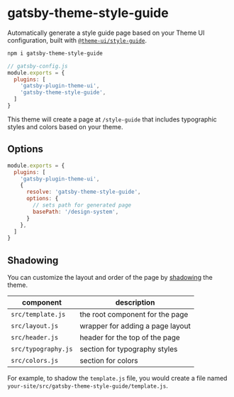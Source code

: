 
# gatsby-theme-style-guide

Automatically generate a style guide page based on your Theme UI configuration, built with [`@theme-ui/style-guide`](https://theme-ui.com/packages/style-guide).

```sh
npm i gatsby-theme-style-guide
```

```js
// gatsby-config.js
module.exports = {
  plugins: [
    'gatsby-plugin-theme-ui',
    'gatsby-theme-style-guide',
  ]
}
```

This theme will create a page at `/style-guide` that includes typographic styles and colors based on your theme.

## Options

```js
module.exports = {
  plugins: [
    'gatsby-plugin-theme-ui',
    {
      resolve: 'gatsby-theme-style-guide',
      options: {
        // sets path for generated page
        basePath: '/design-system',
      }
    },
  ]
}
```

## Shadowing

You can customize the layout and order of the page by [shadowing](https://www.gatsbyjs.org/docs/themes/shadowing/) the theme.

component | description
---|---
`src/template.js` | the root component for the page
`src/layout.js` | wrapper for adding a page layout
`src/header.js` | header for the top of the page
`src/typography.js` | section for typography styles
`src/colors.js` | section for colors

For example, to shadow the `template.js` file, you would create a file named `your-site/src/gatsby-theme-style-guide/template.js`.
